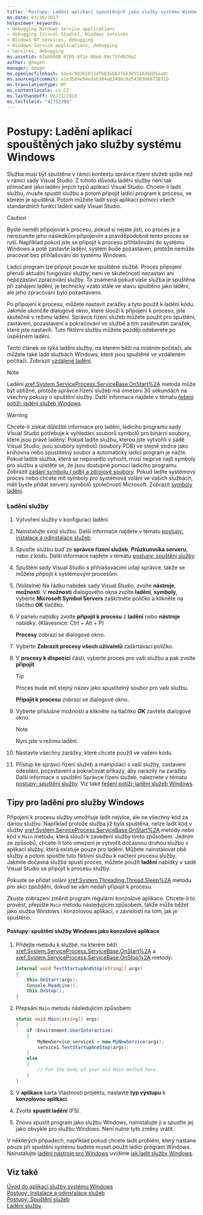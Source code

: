 ```yaml
---
title: 'Postupy: Ladění aplikací spouštěných jako služby systému Windows'
ms.date: 03/30/2017
helpviewer_keywords:
- debugging Windows Service applications
- debugging [Visual Studio], Windows services
- Windows NT services, debugging
- Windows Service applications, debugging
- services, debugging
ms.assetid: 63ab0800-0f05-4f1e-88e6-94c73fd920a2
author: ghogen
manager: douge
ms.openlocfilehash: 5de4c90361033df603bb63fbb365514d6bb5ea0c
ms.sourcegitcommit: a1e35d4e94edab384a63406c0a5438306873031b
ms.translationtype: MT
ms.contentlocale: cs-CZ
ms.lasthandoff: 08/21/2018
ms.locfileid: "42752289"
---
```

# <a name="how-to-debug-windows-service-applications"></a>Postupy: Ladění aplikací spouštěných jako služby systému Windows
Služba musí být spuštěna v rámci kontextu správce řízení služeb spíše než v rámci sady Visual Studio. Z tohoto důvodu ladění služby není tak přímočaré jako ladění jiných typů aplikací Visual Studio. Chcete-li ladit službu, musíte spustit službu a potom připojit ladicí program k procesu, ve kterém je spuštěná. Potom můžete ladit svoji aplikaci pomocí všech standardních funkcí ladění sady Visual Studio.  
  
> [!CAUTION]
>  Byste neměli připojovat k procesu, pokud si nejste jisti, co proces je a nerozumíte jeho následkům připojením a pravděpodobně tento proces se ruší. Například pokud jste se připojit k procesu přihlašování do systému Windows a poté zastavte ladění, systém bude pozastaven, protože nemůže pracovat bez přihlašování do systému Windows.  
  
 Ladicí program lze připojit pouze ke spuštěné službě. Proces připojení přeruší aktuální fungování služby; není ve skutečnosti nezastaví ani nepozastaví zpracování služby. To znamená pokud vaše služba je spuštěna při zahájení ladění, je technicky vzato stále ve stavu spuštěno jako ladění, ale jeho zpracování bylo pozastaveno.  
  
 Po připojení k procesu, můžete nastavit zarážky a tyto použít k ladění kódu. Jakmile ukončíte dialogové okno, které slouží k připojení k procesu, jste skutečně v režimu ladění. Správce řízení služeb můžete použít pro spuštění, zastavení, pozastavení a pokračování ve službě a tím zasáhnutím zarážek, které jste nastavili. Tuto fiktivní službu můžete později odeberete po úspěšném ladění.  
  
 Tento článek se týká ladění služby, na kterém běží na místním počítači, ale můžete také ladit službách Windows, které jsou spuštěné ve vzdáleném počítači. Zobrazit [vzdálené ladění](/visualstudio/debugger/debug-installed-app-package).  
  
> [!NOTE]
>  Ladění <xref:System.ServiceProcess.ServiceBase.OnStart%2A> metoda může být obtížné, protože správce řízení služeb má omezení 30 sekundách na všechny pokusy o spuštění služby. Další informace najdete v tématu [řešení potíží: ladění služeb Windows](../../../docs/framework/windows-services/troubleshooting-debugging-windows-services.md).  
  
> [!WARNING]
>  Chcete-li získat důležité informace pro ladění, ladicího programu sady Visual Studio potřebuje k vyhledání souborů symbolů pro binární soubory, které jsou právě laděny. Pokud ladíte službu, kterou jste vytvořili v sadě Visual Studio, jsou soubory symbolů (soubory PDB) ve stejné složce jako knihovna nebo spustitelný soubor a automaticky ladicí program je načte. Pokud ladíte služba, která se nepovedlo vytvořit, musí nejprve najít symboly pro službu a ujistěte se, že jsou dostupné pomocí ladicího programu. Zobrazit [zadání symbolu (.pdb) a zdrojové soubory](http://msdn.microsoft.com/library/1105e169-5272-4e7c-b3e7-cda1b7798a6b). Pokud ladíte systémový proces nebo chcete mít symboly pro systémová volání ve vašich službách, měli byste přidat servery symbolů společnosti Microsoft. Zobrazit [symboly ladění](/windows/desktop/DxTechArts/debugging-with-symbols).  
  
### <a name="to-debug-a-service"></a>Ladění služby  
  
1.  Vytvoření služby v konfiguraci ladění.  
  
2.  Nainstalujte svoji službu. Další informace najdete v tématu [postupy: instalace a odinstalace služeb](../../../docs/framework/windows-services/how-to-install-and-uninstall-services.md).  
  
3.  Spusťte službu buď ze **správce řízení služeb**, **Průzkumníka serveru**, nebo z kódu. Další informace najdete v tématu [postupy: spuštění služby](../../../docs/framework/windows-services/how-to-start-services.md).  
  
4.  Spuštění sady Visual Studio s přihlašovacími údaji správce, takže se můžete připojit k systémovým procesům.  
  
5.  (Volitelné) Na řádku nabídek sady Visual Studio, zvolte **nástroje**, **možnosti**. V **možnosti** dialogového okna zvolte **ladění**, **symboly**, vyberte **Microsoft Symbol Servers** zaškrtněte políčko a klikněte na tlačítko **OK** tlačítko.  
  
6.  V panelu nabídky zvolte **připojit k procesu** z **ladění** nebo **nástroje** nabídky. (Klávesnice: Ctrl + Alt + P)  
  
     **Procesy** zobrazí se dialogové okno.  
  
7.  Vyberte **Zobrazit procesy všech uživatelů** zaškrtávací políčko.  
  
8.  V **procesy k dispozici** části, vyberte proces pro vaši službu a pak zvolte **připojit**.  
  
    > [!TIP]
    >  Proces bude mít stejný název jako spustitelný soubor pro vaši službu.  
  
     **Připojit k procesu** zobrazí se dialogové okno.  
  
9. Vyberte příslušné možnosti a klikněte na tlačítko **OK** zavřete dialogové okno.  
  
    > [!NOTE]
    >  Nyní jste v režimu ladění.  
  
10. Nastavte všechny zarážky, které chcete použít ve vašem kódu.  
  
11. Přístup ke správci řízení služeb a manipulaci s vaší služby, zastavení odesílání, pozastavení a pokračovat příkazy, aby narazily na zarážky. Další informace o spuštění Správce řízení služeb, naleznete v tématu [postupy: spuštění služby](../../../docs/framework/windows-services/how-to-start-services.md). Viz také [řešení potíží: ladění služeb Windows](../../../docs/framework/windows-services/troubleshooting-debugging-windows-services.md).  
  
## <a name="debugging-tips-for-windows-services"></a>Tipy pro ladění pro služby Windows  
 Připojení k procesu služby umožňuje ladit nejvíce, ale ne všechny kód za danou službu. Například protože služba již byla spuštěna, nelze ladit kód v služby <xref:System.ServiceProcess.ServiceBase.OnStart%2A> metody nebo kód v `Main` metodu, která slouží k zavedení služby tímto způsobem. Jedním ze způsobů, chcete-li toto omezení je vytvořit dočasnou druhou službu v aplikaci služby, která existuje pouze pro ladění. Můžete nainstalovat obě služby a potom spusťte tuto fiktivní službu k načtení procesu služby. Jakmile dočasná služba spustí proces, můžete použít **ladění** nabídky v sadě Visual Studio se připojit k procesu služby.  
  
 Pokuste se přidat volání <xref:System.Threading.Thread.Sleep%2A> metodu pro akci zpoždění, dokud se vám nedaří připojit k procesu.  
  
 Zkuste zobrazení změnit program regulární konzolové aplikace. Chcete-li to provést, přepište `Main` metodu následujícím způsobem, takže může běžet jako služba Windows i konzolovou aplikaci, v závislosti na tom, jak je spuštěno.  
  
#### <a name="how-to-run-a-windows-service-as-a-console-application"></a>Postupy: spuštění služby Windows jako konzolové aplikace  
  
1.  Přidejte metodu k službě, na kterém běží <xref:System.ServiceProcess.ServiceBase.OnStart%2A> a <xref:System.ServiceProcess.ServiceBase.OnStop%2A> metody:  
  
    ```csharp  
    internal void TestStartupAndStop(string[] args)  
    {  
        this.OnStart(args);  
        Console.ReadLine();  
        this.OnStop();  
    }  
    ```  
  
2.  Přepsání `Main` metodu následujícím způsobem:  
  
    ```csharp  
    static void Main(string[] args)  
    {  
        if (Environment.UserInteractive)  
        {  
            MyNewService service1 = new MyNewService(args);  
            service1.TestStartupAndStop(args);  
        }  
        else  
        {  
            // Put the body of your old Main method here.  
        }  
    }
    ```  
  
3.  V **aplikace** karta Vlastnosti projektu, nastavte **typ výstupu** k **konzolovou aplikaci**.  
  
4.  Zvolte **spustit ladění** (F5).  
  
5.  Znovu spustit program jako službu Windows, nainstalujte ji a spusťte jej jako obvykle pro službu Windows. Není nutné tyto změny vrátit.  
  
 V některých případech, například pokud chcete ladit problém, který nastane pouze při spuštění systému budete muset použít ladicí program Windows. Nainstalujte [ladění nástroje pro Windows](http://msdn.microsoft.com/windows/hardware/hh852365) uvidíme [jak ladit služby Windows](http://support.microsoft.com/kb/824344).  
  
## <a name="see-also"></a>Viz také  
 [Úvod do aplikací služby systému Windows](../../../docs/framework/windows-services/introduction-to-windows-service-applications.md)  
 [Postupy: Instalace a odinstalace služeb](../../../docs/framework/windows-services/how-to-install-and-uninstall-services.md)  
 [Postupy: Spuštění služeb](../../../docs/framework/windows-services/how-to-start-services.md)  
 [Ladění služby](/windows/desktop/Services/debugging-a-service)
